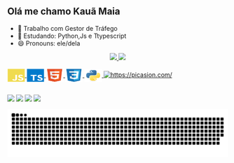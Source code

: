 ## Olá me chamo Kauã Maia



- 🔭 Trabalho com Gestor de Tráfego
- 🌱 Estudando: Python,Js e Ttypescript
- 😄 Pronouns: ele/dela


<div align="center">
  <a href="https://github.com/kauamaiaa">
  <img height="180em" src="https://github-readme-stats.vercel.app/api?username=kauamaiaa&show_icons=true&theme=dark&include_all_commits=true&count_private=true"/>
  <img height="180em" src="https://github-readme-stats.vercel.app/api/top-langs/?username=kauamaiaa&layout=compact&langs_count=7&theme=dark"/>
</div>
<div style="display: inline_block"><br>
  <img align="center" alt="Rafa-Js" height="30" width="40" src="https://raw.githubusercontent.com/devicons/devicon/master/icons/javascript/javascript-plain.svg">
  <img align="center" alt="Rafa-Ts" height="30" width="40" src="https://raw.githubusercontent.com/devicons/devicon/master/icons/typescript/typescript-plain.svg">
  <img align="center" alt="Rafa-HTML" height="30" width="40" src="https://raw.githubusercontent.com/devicons/devicon/master/icons/html5/html5-original.svg">
  <img align="center" alt="Rafa-CSS" height="30" width="40" src="https://raw.githubusercontent.com/devicons/devicon/master/icons/css3/css3-original.svg">
  <img align="center" alt="Rafa-Python" height="30" width="40" src="https://raw.githubusercontent.com/devicons/devicon/master/icons/python/python-original.svg">
   <img aling="rigth" = <a href="https://picasion.com/"><img src="https://i.picasion.com/pic91/816a461c20e0a2e3c9ff4e367639503e.gif" width="150" height="150" border="0" alt="https://picasion.com/" /></a><br /><a href="https://picasion.com/"></a>
</div>
  
  ##
  <div>
   <a href="https://www.instagram.com/kaua_maia__/" target="_blank"><img src="https://img.shields.io/badge/-Instagram-%23E4405F?style=for-the-badge&logo=instagram&logoColor=white" target="_blank"></a>
    <a href="https://twitter.com/kauazinmaia" target="_blank"><img src="https://img.shields.io/badge/Twitter-1DA1F2?style=for-the-badge&logo=twitter&logoColor=white" target="_blank"></a>
 <a href="https://api.whatsapp.com/send/?phone=5588988329387&text&app_absent=0" target="_blank"><img src="https://img.shields.io/badge/WhatsApp-25D366?style=for-the-badge&logo=whatsapp&logoColor=white" target="_blank"></a> 
  <a href = "https://kauamaiaa.github.io/Certificard/"><img src="https://img.shields.io/badge/HTML5-E34F26?style=for-the-badge&logo=html5&logoColor=white" target="_blank"></a>
  </div>
  
  ![Snake animation](https://github.com/Kauamaiaa/Kauamaiaa/blob/output/github-contribution-grid-snake.svg)
